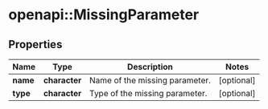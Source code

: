 # openapi::MissingParameter

## Properties
Name | Type | Description | Notes
------------ | ------------- | ------------- | -------------
**name** | **character** | Name of the missing parameter. | [optional] 
**type** | **character** | Type of the missing parameter. | [optional] 


